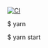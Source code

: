 [![CI](https://github.com/dngst/brightevents/actions/workflows/ci.yml/badge.svg)
](https://github.com/dngst/brightevents/actions/workflows/ci.yml)

$ yarn

$ yarn start
